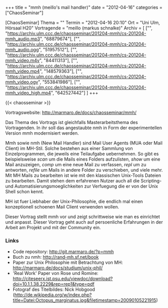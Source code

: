+++
title = "mmh (meillo's mail handler)"
date = "2012-04-16"
categories = ["ChaosSeminar"]

[ChaosSeminar]
Thema = ""
Termin = "2012-04-16 20:10"
Ort = "Uni Ulm, Hörsaal H20"
Vortragende = "meillo (markus schnalke)"
Archiv = [
	["", "https://archiv.ulm.ccc.de/chaosseminar/201204-mmh/cs-201204-mmh_audio.mp3", "68879674"],
	["", "https://archiv.ulm.ccc.de/chaosseminar/201204-mmh/cs-201204-mmh_audio.ogg", "51957512"],
	["", "https://archiv.ulm.ccc.de/chaosseminar/201204-mmh/cs-201204-mmh_video.m4v", "84411313"],
	["", "https://archiv.ulm.ccc.de/chaosseminar/201204-mmh/cs-201204-mmh_video.mp4", "148579363"],
	["", "https://archiv.ulm.ccc.de/chaosseminar/201204-mmh/cs-201204-mmh_video.ogv", "553841986"],
	["", "https://archiv.ulm.ccc.de/chaosseminar/201204-mmh/cs-201204-mmh_video_high.mp4", "642527442"]
	]
+++

{{< chaosseminar >}}

Vortragswebsite: http://marmaro.de/docs/chaosseminar/mmh/

Das Thema des Vortrags ist gleichfalls Masterarbeitsthema des Vortragenden. In ihr soll das angestaubte nmh in Form der experimentellen Version mmh modernisiert werden.

Mmh sowie nmh (New Mail Handler) sind Mail User Agents (MUA oder Mail Client) im MH-Stil. Solche bestehen aus einer Sammlung von Einzelprogrammen, die jeweils eine Teilaufgabe uebernehmen. So gibt es beispielsweise *scan* um die Mails eines Folders aufzulisten, *show* um eine Mail anzuzeigen, *comp* um eine neue Mail zu verfassen, *repl* um zu antworten, *refile* um Mails in andere Folder zu verschieben, und viele mehr. Mit MH Mails zu bearbeiten ist wie mit den klassischen Unix-Tools Dateien zu bearbeiten. Damit stehen dem erfahrenen Nutzer auch all die Scripting- und Automatisierungsmoeglichkeiten zur Verfuegung die er von der Unix Shell schon kennt.

MH ist fuer Liebhaber der Unix-Philosophie, die endlich mal einen konzeptionell schoenen Mail Client verwenden wollen.

Dieser Vortrag stellt mmh vor und zeigt schrittweise wie man es einrichtet und anpasst. Dieser Vortrag geht auch auf persoenliche Erfahrungen in der Arbeit am Projekt und mit der Community ein.


### Links

- Code repository: http://git.marmaro.de/?p=mmh
- Buch zu nmh: http://rand-mh.sf.net/book
- Paper zur Unix Philosophie mit Betrachtung von MH: http://marmaro.de/docs/studium/unix-phil/
- 'Real Work' Paper von Rose und Romine: http://citeseerx.ist.psu.edu/viewdoc/download?doi=10.1.1.38.2229&rep=rep1&type=pdf
- Fotograf des Titelbildes: Nick Hobgood (http://de.wikipedia.org/w/index.php?title=Datei:Octopus_marginatus.jpg&filetimestamp=20090105221915)
